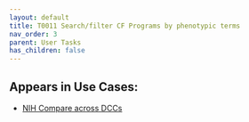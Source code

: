 ```yaml
---
layout: default
title: T0011 Search/filter CF Programs by phenotypic terms
nav_order: 3
parent: User Tasks
has_children: false
---
```


## Appears in Use Cases:

-   [NIH Compare across DCCs](../use-cases/multi-compare-custodian.md)
